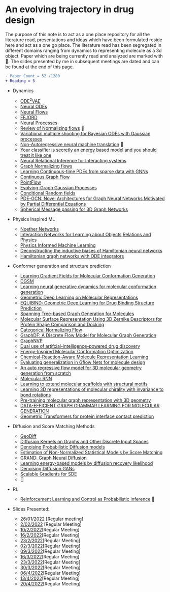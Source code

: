 #  **An evolving trajectory in drug design**

<!--[![download](https://img.shields.io/badge/download-review-blue.svg)](https://iml-wg.github.io/HEPML-LivingReview/review/hepml-review.pdf)-->

The purpose of this note is to act as a one place repository for all the literature read, presentations and ideas which have been formulated reside here and act as a one go place. The literature read has been segregated in different domains ranging from dynamics to representing molecule as a 3d object. Paper which are being currently read and analyzed are marked with 📝. The slides presented by me in subsequent meetings are dated and can be found at the end of this page. 

```diff
- Paper Count = 52 /1280
+ Reading = 5
```

*  Dynamics

      * [ODE<sup>2</sup>VAE](https://arxiv.org/pdf/1905.10994.pdf)
      * [Neural ODEs](https://arxiv.org/pdf/1806.07366.pdf)
      * [Neural Flows](https://proceedings.neurips.cc/paper/2021/file/b21f9f98829dea9a48fd8aaddc1f159d-Paper.pdf)
      * [FFJORD](https://arxiv.org/pdf/1810.01367.pdf)
      * [Neural Processes](https://arxiv.org/abs/1807.01622)
      * [Review of Normalizing flows](https://arxiv.org/pdf/1912.02762.pdf) 📝
      * [Variational multiple shooting for Bayesian ODEs with Gaussian processes](https://arxiv.org/pdf/2106.10905.pdf)
      * [Non-Autoregressive neural machine translation](https://openreview.net/pdf?id=B1l8BtlCb) 📝
      * [Your classifier is secretly an energy based model and you should treat it like one](https://arxiv.org/abs/1912.03263)
      * [Neural Relational Inference for Interacting systems](https://arxiv.org/pdf/2102.10240.pdf)
      * [Graph Normalizing flows](https://arxiv.org/pdf/1905.13177.pdf)
      * [Learning Continuous-time PDEs from sparse data with GNNs](https://arxiv.org/abs/2006.08956)
      * [Continuous Graph Flow](https://arxiv.org/abs/1908.02436)
      * [PointFlow](https://arxiv.org/pdf/1906.12320.pdf)
      * [Evolving-Graph Gaussian Processes](https://arxiv.org/abs/2106.15127#:~:text=Graph%20Gaussian%20Processes%20(GGPs)%20provide,limiting%20the%20applications%20of%20GGPs.)
      * [Conditional Random fields](https://arxiv.org/abs/2106.15127#:~:text=Graph%20Gaussian%20Processes%20(GGPs)%20provide,limiting%20the%20applications%20of%20GGPs.)
      * [PDE-GCN: Novel Architectures for Graph Neural Networks Motivated by Partial Differential Equations](https://arxiv.org/abs/2108.01938)
      * [Spherical Message passing for 3D Graph Networks](https://openreview.net/forum?id=givsRXsOt9r)
      
* Physics Inspired ML

     * [Noether Networks](https://arxiv.org/pdf/2112.03321.pdf)
     * [Interaction Networks for Learning about Objects,Relations and Physics](https://arxiv.org/pdf/1612.00222.pdf)
     * [Physics Informed Machine Learning](https://www.nature.com/articles/s42254-021-00314-5.pdf)
     * [Deconstructing the inductive biases of Hamiltonian neural networks](https://arxiv.org/pdf/2202.04836.pdf)
     * [Hamiltonian graph networks with ODE integrators](https://arxiv.org/abs/1909.12790)
    

*  Conformer generation and structure prediction

      * [Learning Gradient Fields for Molecular Conformation Generation](https://arxiv.org/pdf/2105.03902.pdf)
      * [DGSM](https://proceedings.neurips.cc/paper/2021/file/a45a1d12ee0fb7f1f872ab91da18f899-Paper.pdf)
      * [Learning neural generative dynamics for molecular conformation generation](https://arxiv.org/pdf/2102.10240.pdf)
      * [Geometric Deep Learning on Molecular Representations](https://arxiv.org/pdf/2107.12375.pdf)
      * [EQUIBIND: Geometric Deep Learning for Drug Binding Structure Prediction](https://arxiv.org/pdf/2202.05146.pdf)
      * [Spanning Tree-based Graph Generation for Molecules](https://openreview.net/forum?id=w60btE_8T2m)
      * [Molecular Surface Representation Using 3D Zernike Descriptors for Protein Shape
Comparison and Docking](https://pubmed.ncbi.nlm.nih.gov/21787306/)
      * [Categorical Normalizing Flow](https://arxiv.org/pdf/2006.09790.pdf)
      * [GraphDF: A Discrete Flow Model for Molecular Graph Generation](https://arxiv.org/abs/2102.01189)
      * [GraphNVP](https://arxiv.org/abs/1905.11600)
      * [Dual use of artifcial-intelligence-powered drug discovery](https://www.nature.com/articles/s42256-022-00465-9.pdf)
      * [Energy-Inspired Molecular Conformation Optimization](https://openreview.net/forum?id=7QfLW-XZTl)
      * [Chemical-Reaction-Aware Molecule Representation Learning](https://arxiv.org/abs/2109.09888)
      * [Evaluating generalization in Gflow Nets for molecule design](https://openreview.net/pdf?id=JFSaHKNZ35b)
      * [An auto regressive flow model for 3D molecular geometry generation from scratch](https://openreview.net/forum?id=C03Ajc-NS5W)
      * [Molecular RNN](https://arxiv.org/abs/1705.04612)
      * [Learning to extend molecular scaffolds with structural motifs](https://arxiv.org/abs/2103.03864)
      * [Learning 3D representations of molecular chirality with invariance to bond rotations](https://arxiv.org/abs/2110.04383)
      * [Pre-training molecular graph representation with 3D geometry](https://arxiv.org/abs/2110.07728)
      * [DATA-EFFICIENT GRAPH GRAMMAR LEARNING FOR MOLECULAR GENERATION](https://openreview.net/forum?id=l4IHywGq6a)
      * [Geometric Transformers for protein interface contact prediction](https://arxiv.org/abs/2110.02423)
      

*  Diffusion and Score Matching Methods

      * [GeoDiff](https://openreview.net/pdf?id=PzcvxEMzvQC)
      * [Diffusion Kernels on Graphs and Other Discrete Input Spaces](https://www.ml.cmu.edu/research/dap-papers/kondor-diffusion-kernels.pdf)
      * [Denoising Probabilistic Diffusion models](https://arxiv.org/abs/2006.11239)
      * [Estimation of Non-Normalized Statistical Models by Score Matching](https://jmlr.org/papers/volume6/hyvarinen05a/old.pdf)
      * [GRAND: Graph Neural Diffusion](https://arxiv.org/abs/2106.10934)
      * [Learning energy-based models by diffusion recovery likelihood](https://arxiv.org/abs/2012.08125)
      * [Denoising Diffusion GANs](http://arxiv.org/abs/2112.07804)
      * [Scalable Gradients for SDE](https://arxiv.org/abs/2001.01328)
      * []

*  RL

      * [Reinforcement Learning and Control as Probabilistic Inference](https://arxiv.org/pdf/1805.00909.pdf) 📝
  
  
         
*  Slides Presented:
     
      * [26/01/2022](https://github.com/yogeshverma1998/yogeshverma1998.github.io/blob/main/ppt_260122.pdf) [Regular meeting]
      * [2/02/2022](https://github.com/yogeshverma1998/yogeshverma1998.github.io/blob/main/ppt_02022022.pdf) [Regular Meeting]
      * [10/2/2022](https://aaltofi-my.sharepoint.com/:p:/g/personal/yogesh_verma_aalto_fi/EWoJvVJtTjxMq-VD1zCVh_0B0aj8D7Ukapw7A-fc68ksSA?e=0k0jAU)[Regular Meeting]
      * [16/2/2022](https://github.com/yogeshverma1998/yogeshverma1998.github.io/blob/main/ppt_16022022.pdf)[Regular Meeting]
      * [23/2/2022](https://github.com/yogeshverma1998/yogeshverma1998.github.io/blob/main/ppt_23022022.pdf)[Regular Meeting]
      * [02/3/2022](https://github.com/yogeshverma1998/yogeshverma1998.github.io/blob/main/ppt_02032022.pdf)[Regular Meeting]
      * [09/3/2022](https://github.com/yogeshverma1998/yogeshverma1998.github.io/blob/main/ppt_09032022.pdf)[Regular Meeting]
      * [16/3/2022](https://github.com/yogeshverma1998/yogeshverma1998.github.io/blob/main/ppt_16032022.pdf)[Regular Meeting]
      * [23/3/2022](https://github.com/yogeshverma1998/yogeshverma1998.github.io/blob/main/ppt_23032022.pdf)[Regular Meeting]
      * [30/3/2022](https://github.com/yogeshverma1998/yogeshverma1998.github.io/blob/main/ppt_30032022.pdf)[Regular Meeting]
      * [06/4/2022](https://github.com/yogeshverma1998/yogeshverma1998.github.io/blob/main/ppt_06042022.pdf)[Regular Meeting]
      * [13/4/2022](https://github.com/yogeshverma1998/yogeshverma1998.github.io/blob/main/ppt_13042022.pdf)[Regular Meeting]
      * [20/4/2022](https://github.com/yogeshverma1998/yogeshverma1998.github.io/blob/main/ppt_20042022.pdf)[Regular Meeting]















<!--

#  **A Living Review of Machine Learning for Particle Physics**

*Modern machine learning techniques, including deep learning, is rapidly being applied, adapted, and developed for high energy physics.  The goal of this document is to provide a nearly comprehensive list of citations for those developing and applying these approaches to experimental, phenomenological, or theoretical analyses.  As a living document, it will be updated as often as possible to incorporate the latest developments.  A list of proper (unchanging) reviews can be found within.  Papers are grouped into a small set of topics to be as useful as possible.  Suggestions are most welcome.*

[![download](https://img.shields.io/badge/download-review-blue.svg)](https://iml-wg.github.io/HEPML-LivingReview/review/hepml-review.pdf)

The purpose of this note is to collect references for modern machine learning as applied to particle physics.  A minimal number of categories is chosen in order to be as useful as possible.  Note that papers may be referenced in more than one category.  The fact that a paper is listed in this document does not endorse or validate its content - that is for the community (and for peer-review) to decide.  Furthermore, the classification here is a best attempt and may have flaws - please let us know if (a) we have missed a paper you think should be included, (b) a paper has been misclassified, or (c) a citation for a paper is not correct or if the journal information is now available.  In order to be as useful as possible, this document will continue to evolve so please check back before you write your next paper.  If you find this review helpful, please consider citing it using \cite{hepmllivingreview} in HEPML.bib.


You can use the [editor on GitHub](https://github.com/yogeshverma1998/yogeshverma1998.github.io/edit/main/README.md) to maintain and preview the content for your website in Markdown files.

Whenever you commit to this repository, GitHub Pages will run [Jekyll](https://jekyllrb.com/) to rebuild the pages in your site, from the content in your Markdown files.

### Markdown

Markdown is a lightweight and easy-to-use syntax for styling your writing. It includes conventions for

```markdown
Syntax highlighted code block

# Header 1
## Header 2
### Header 3



- Bulleted
- List

1. Numbered
2. List

**Bold** and _Italic_ and `Code` text

[Link](url) and ![Image](src)
```

For more details see [Basic writing and formatting syntax](https://docs.github.com/en/github/writing-on-github/getting-started-with-writing-and-formatting-on-github/basic-writing-and-formatting-syntax).

### Jekyll Themes

Your Pages site will use the layout and styles from the Jekyll theme you have selected in your [repository settings](https://github.com/yogeshverma1998/yogeshverma1998.github.io/settings/pages). The name of this theme is saved in the Jekyll `_config.yml` configuration file.

### Support or Contact

Having trouble with Pages? Check out our [documentation](https://docs.github.com/categories/github-pages-basics/) or [contact support](https://support.github.com/contact) and we’ll help you sort it out.
-->
